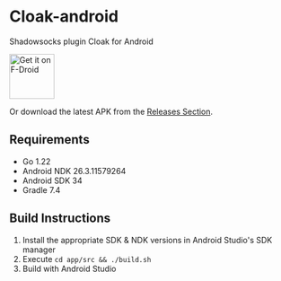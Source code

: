 # Cloak-android
Shadowsocks plugin Cloak for Android

[<img src="https://fdroid.gitlab.io/artwork/badge/get-it-on.png"
     alt="Get it on F-Droid"
     height="80">](https://f-droid.org/packages/org.ligi.gobandroidhd.ai.gnugo/)

Or download the latest APK from the [Releases Section](https://github.com/cbeuw/Cloak-android/releases/latest).

## Requirements

- Go 1.22
- Android NDK 26.3.11579264
- Android SDK 34
- Gradle 7.4

## Build Instructions

1. Install the appropriate SDK & NDK versions in Android Studio's SDK manager
2. Execute `cd app/src && ./build.sh`
3. Build with Android Studio
